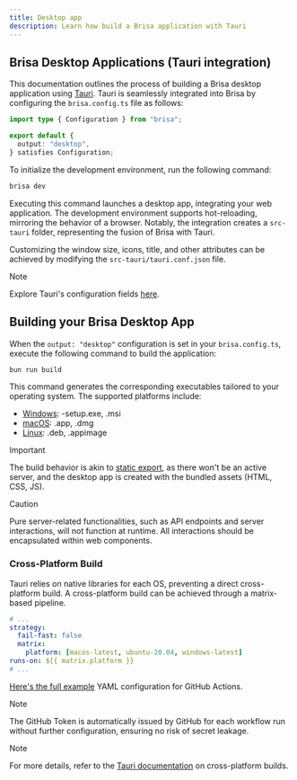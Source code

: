 ```yaml
---
title: Desktop app
description: Learn how build a Brisa application with Tauri
---
```


## Brisa Desktop Applications (Tauri integration)

This documentation outlines the process of building a Brisa desktop application using [Tauri](https://tauri.app/). Tauri is seamlessly integrated into Brisa by configuring the `brisa.config.ts` file as follows:

```ts
import type { Configuration } from "brisa";

export default {
  output: "desktop",
} satisfies Configuration;
```

To initialize the development environment, run the following command:

```sh
brisa dev
```

Executing this command launches a desktop app, integrating your web application. The development environment supports hot-reloading, mirroring the behavior of a browser. Notably, the integration creates a `src-tauri` folder, representing the fusion of Brisa with Tauri.

Customizing the window size, icons, title, and other attributes can be achieved by modifying the `src-tauri/tauri.conf.json` file.

> [!NOTE]
>
> Explore Tauri's configuration fields [here](https://tauri.app/api/config).

## Building your Brisa Desktop App

When the `output: "desktop"` configuration is set in your `brisa.config.ts`, execute the following command to build the application:

```sh
bun run build
```

This command generates the corresponding executables tailored to your operating system. The supported platforms include:

- [Windows](https://tauri.app/v1/guides/building/windows): -setup.exe, .msi
- [macOS](https://tauri.app/v1/guides/building/macos): .app, .dmg
- [Linux](https://tauri.app/v1/guides/building/linux): .deb, .appimage

> [!IMPORTANT]
>
> The build behavior is akin to [static export](/building-your-application/deploying/static-exports), as there won't be an active server, and the desktop app is created with the bundled assets (HTML, CSS, JS).

> [!CAUTION]
>
> Pure server-related functionalities, such as API endpoints and server interactions, will not function at runtime. All interactions should be encapsulated within web components.

### Cross-Platform Build

Tauri relies on native libraries for each OS, preventing a direct cross-platform build. A cross-platform build can be achieved through a matrix-based pipeline.

```yml
# ...
strategy:
  fail-fast: false
  matrix:
    platform: [macos-latest, ubuntu-20.04, windows-latest]
runs-on: ${{ matrix.platform }}
# ...
```

[Here's the full example](https://tauri.app/v1/guides/building/cross-platform/#example-workflow) YAML configuration for GitHub Actions.

> [!NOTE]
>
> The GitHub Token is automatically issued by GitHub for each workflow run without further configuration, ensuring no risk of secret leakage.

> [!NOTE]
>
> For more details, refer to the [Tauri documentation](https://tauri.app/v1/guides/building/cross-platform/#example-workflow) on cross-platform builds.
